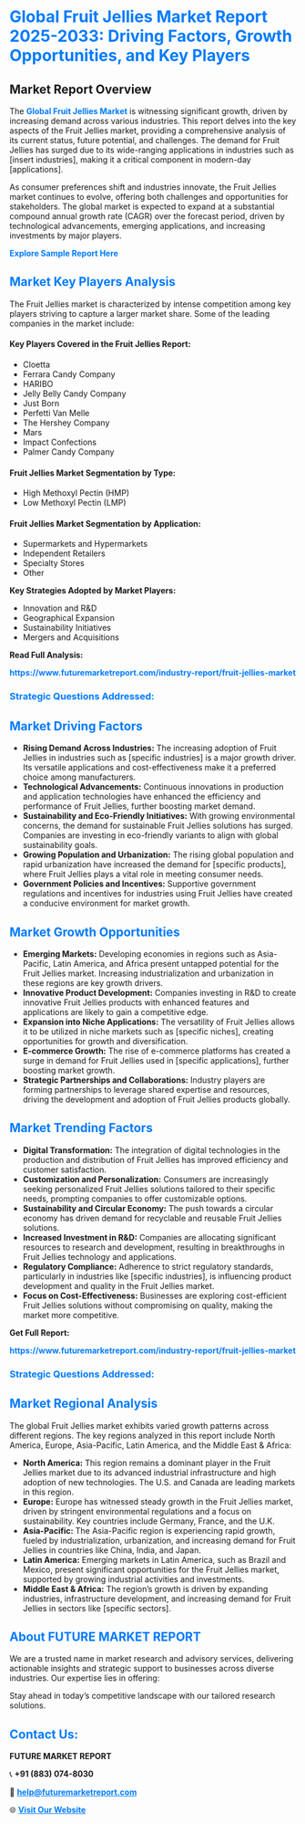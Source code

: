 <h1 style="color: #007BFF;">Global Fruit Jellies Market Report 2025-2033: Driving Factors, Growth Opportunities, and Key Players</h1>

<section id="overview">
<h2>Market Report Overview</h2>
<p>The <a href="https://www.futuremarketreport.com/industry-report/fruit-jellies-market" style="color: #007BFF; text-decoration: none;"><strong>Global Fruit Jellies Market</strong></a> is witnessing significant growth, driven by increasing demand across various industries. This report delves into the key aspects of the Fruit Jellies market, providing a comprehensive analysis of its current status, future potential, and challenges. The demand for Fruit Jellies has surged due to its wide-ranging applications in industries such as [insert industries], making it a critical component in modern-day [applications].</p>
<p>As consumer preferences shift and industries innovate, the Fruit Jellies market continues to evolve, offering both challenges and opportunities for stakeholders. The global market is expected to expand at a substantial compound annual growth rate (CAGR) over the forecast period, driven by technological advancements, emerging applications, and increasing investments by major players.</p>
</section>

<section id="overview">
<p><a href="https://www.futuremarketreport.com/request-sample/reportId=51595" style="color: #007BFF; text-decoration: none;"><strong>Explore Sample Report Here</strong></a></p>
</section>

<section id="key-players">
<h2 style="color: #007BFF;">Market Key Players Analysis</h2>
<p>The Fruit Jellies market is characterized by intense competition among key players striving to capture a larger market share. Some of the leading companies in the market include:</p>
<h4>Key Players Covered in the Fruit Jellies Report:</h4>
<ul><li>Cloetta</li><li>Ferrara Candy Company</li><li>HARIBO</li><li>Jelly Belly Candy Company</li><li>Just Born</li><li>Perfetti Van Melle</li><li>The Hershey Company</li><li>Mars</li><li>Impact Confections</li><li>Palmer Candy Company</li></ul>
<h4>Fruit Jellies Market Segmentation by Type:</h4>
<ul><li>High Methoxyl Pectin (HMP)</li><li>Low Methoxyl Pectin (LMP)</li></ul>

<h4>Fruit Jellies Market Segmentation by Application:</h4>
<ul><li>Supermarkets and Hypermarkets</li><li>Independent Retailers</li><li>Specialty Stores</li><li>Other</li></ul>
<p><strong>Key Strategies Adopted by Market Players:</strong></p>
<ul>
<li>Innovation and R&D</li>
<li>Geographical Expansion</li>
<li>Sustainability Initiatives</li>
<li>Mergers and Acquisitions</li>
</ul>
</section>

<section>
<p><strong>Read Full Analysis: </strong></p><a href="https://www.futuremarketreport.com/industry-report/fruit-jellies-market" style="color: #007BFF; text-decoration: none;"><strong>https://www.futuremarketreport.com/industry-report/fruit-jellies-market</strong></a>
<h3 style="color: #007BFF;">Strategic Questions Addressed:</h3>
</section>

<section id="driving-factors">
<h2 style="color: #007BFF;">Market Driving Factors</h2>
<ul>
<li><strong>Rising Demand Across Industries:</strong> The increasing adoption of Fruit Jellies in industries such as [specific industries] is a major growth driver. Its versatile applications and cost-effectiveness make it a preferred choice among manufacturers.</li>
<li><strong>Technological Advancements:</strong> Continuous innovations in production and application technologies have enhanced the efficiency and performance of Fruit Jellies, further boosting market demand.</li>
<li><strong>Sustainability and Eco-Friendly Initiatives:</strong> With growing environmental concerns, the demand for sustainable Fruit Jellies solutions has surged. Companies are investing in eco-friendly variants to align with global sustainability goals.</li>
<li><strong>Growing Population and Urbanization:</strong> The rising global population and rapid urbanization have increased the demand for [specific products], where Fruit Jellies plays a vital role in meeting consumer needs.</li>
<li><strong>Government Policies and Incentives:</strong> Supportive government regulations and incentives for industries using Fruit Jellies have created a conducive environment for market growth.</li>
</ul>
</section>

<section id="growth-opportunities">
<h2 style="color: #007BFF;">Market Growth Opportunities</h2>
<ul>
<li><strong>Emerging Markets:</strong> Developing economies in regions such as Asia-Pacific, Latin America, and Africa present untapped potential for the Fruit Jellies market. Increasing industrialization and urbanization in these regions are key growth drivers.</li>
<li><strong>Innovative Product Development:</strong> Companies investing in R&D to create innovative Fruit Jellies products with enhanced features and applications are likely to gain a competitive edge.</li>
<li><strong>Expansion into Niche Applications:</strong> The versatility of Fruit Jellies allows it to be utilized in niche markets such as [specific niches], creating opportunities for growth and diversification.</li>
<li><strong>E-commerce Growth:</strong> The rise of e-commerce platforms has created a surge in demand for Fruit Jellies used in [specific applications], further boosting market growth.</li>
<li><strong>Strategic Partnerships and Collaborations:</strong> Industry players are forming partnerships to leverage shared expertise and resources, driving the development and adoption of Fruit Jellies products globally.</li>
</ul>
</section>

<section id="trending-factors">
<h2 style="color: #007BFF;">Market Trending Factors</h2>
<ul>
<li><strong>Digital Transformation:</strong> The integration of digital technologies in the production and distribution of Fruit Jellies has improved efficiency and customer satisfaction.</li>
<li><strong>Customization and Personalization:</strong> Consumers are increasingly seeking personalized Fruit Jellies solutions tailored to their specific needs, prompting companies to offer customizable options.</li>
<li><strong>Sustainability and Circular Economy:</strong> The push towards a circular economy has driven demand for recyclable and reusable Fruit Jellies solutions.</li>
<li><strong>Increased Investment in R&D:</strong> Companies are allocating significant resources to research and development, resulting in breakthroughs in Fruit Jellies technology and applications.</li>
<li><strong>Regulatory Compliance:</strong> Adherence to strict regulatory standards, particularly in industries like [specific industries], is influencing product development and quality in the Fruit Jellies market.</li>
<li><strong>Focus on Cost-Effectiveness:</strong> Businesses are exploring cost-efficient Fruit Jellies solutions without compromising on quality, making the market more competitive.</li>
</ul>
</section>

<section>
<p><strong>Get Full Report: </strong></p><a href="https://www.futuremarketreport.com/industry-report/fruit-jellies-market" style="color: #007BFF; text-decoration: none;"><strong>https://www.futuremarketreport.com/industry-report/fruit-jellies-market</strong></a>
<h3 style="color: #007BFF;">Strategic Questions Addressed:</h3>
</section>


<section id="regional-analysis">
<h2 style="color: #007BFF;">Market Regional Analysis</h2>
<p>The global Fruit Jellies market exhibits varied growth patterns across different regions. The key regions analyzed in this report include North America, Europe, Asia-Pacific, Latin America, and the Middle East & Africa:</p>
<ul>
<li><strong>North America:</strong> This region remains a dominant player in the Fruit Jellies market due to its advanced industrial infrastructure and high adoption of new technologies. The U.S. and Canada are leading markets in this region.</li>
<li><strong>Europe:</strong> Europe has witnessed steady growth in the Fruit Jellies market, driven by stringent environmental regulations and a focus on sustainability. Key countries include Germany, France, and the U.K.</li>
<li><strong>Asia-Pacific:</strong> The Asia-Pacific region is experiencing rapid growth, fueled by industrialization, urbanization, and increasing demand for Fruit Jellies in countries like China, India, and Japan.</li>
<li><strong>Latin America:</strong> Emerging markets in Latin America, such as Brazil and Mexico, present significant opportunities for the Fruit Jellies market, supported by growing industrial activities and investments.</li>
<li><strong>Middle East & Africa:</strong> The region’s growth is driven by expanding industries, infrastructure development, and increasing demand for Fruit Jellies in sectors like [specific sectors].</li>
</ul>
</section>

<footer>
<h2 style="color: #007BFF;">About FUTURE MARKET REPORT</h2>
<p>We are a trusted name in market research and advisory services, delivering actionable insights and strategic support to businesses across diverse industries. Our expertise lies in offering:</p>

<p>Stay ahead in today’s competitive landscape with our tailored research solutions.</p>

<h2 style="color: #007BFF;">Contact Us:</h2>
<p><strong>FUTURE MARKET REPORT</strong></p>
<p>📞 <strong>+91 (883) 074-8030</strong></p>
<p>📧 <strong><a href="mailto:help@futuremarketreport.com" style="color: #007BFF;">help@futuremarketreport.com</a></strong></p>
<p>🌐 <strong><a href="https://www.futuremarketreport.com/" style="color: #007BFF;">Visit Our Website</a></strong></p>
</footer>